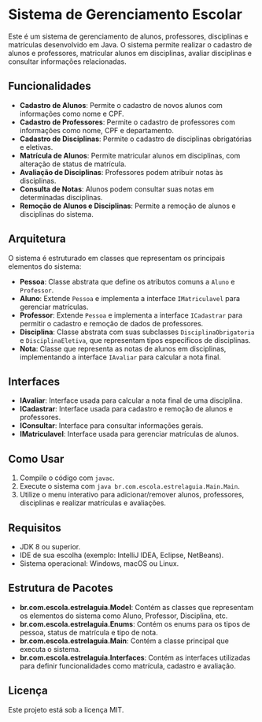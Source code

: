 # Sistema de Gerenciamento Escolar

Este é um sistema de gerenciamento de alunos, professores, disciplinas e matrículas desenvolvido em Java. O sistema permite realizar o cadastro de alunos e professores, matricular alunos em disciplinas, avaliar disciplinas e consultar informações relacionadas.

## Funcionalidades

- **Cadastro de Alunos**: Permite o cadastro de novos alunos com informações como nome e CPF.
- **Cadastro de Professores**: Permite o cadastro de professores com informações como nome, CPF e departamento.
- **Cadastro de Disciplinas**: Permite o cadastro de disciplinas obrigatórias e eletivas.
- **Matrícula de Alunos**: Permite matricular alunos em disciplinas, com alteração de status de matrícula.
- **Avaliação de Disciplinas**: Professores podem atribuir notas às disciplinas.
- **Consulta de Notas**: Alunos podem consultar suas notas em determinadas disciplinas.
- **Remoção de Alunos e Disciplinas**: Permite a remoção de alunos e disciplinas do sistema.

## Arquitetura

O sistema é estruturado em classes que representam os principais elementos do sistema:

- **Pessoa**: Classe abstrata que define os atributos comuns a `Aluno` e `Professor`.
- **Aluno**: Extende `Pessoa` e implementa a interface `IMatriculavel` para gerenciar matrículas.
- **Professor**: Extende `Pessoa` e implementa a interface `ICadastrar` para permitir o cadastro e remoção de dados de professores.
- **Disciplina**: Classe abstrata com suas subclasses `DisciplinaObrigatoria` e `DisciplinaEletiva`, que representam tipos específicos de disciplinas.
- **Nota**: Classe que representa as notas de alunos em disciplinas, implementando a interface `IAvaliar` para calcular a nota final.

## Interfaces

- **IAvaliar**: Interface usada para calcular a nota final de uma disciplina.
- **ICadastrar**: Interface usada para cadastro e remoção de alunos e professores.
- **IConsultar**: Interface para consultar informações gerais.
- **IMatriculavel**: Interface usada para gerenciar matrículas de alunos.

## Como Usar

1. Compile o código com `javac`.
2. Execute o sistema com `java br.com.escola.estrelaguia.Main.Main`.
3. Utilize o menu interativo para adicionar/remover alunos, professores, disciplinas e realizar matrículas e avaliações.

## Requisitos

- JDK 8 ou superior.
- IDE de sua escolha (exemplo: IntelliJ IDEA, Eclipse, NetBeans).
- Sistema operacional: Windows, macOS ou Linux.

## Estrutura de Pacotes

- **br.com.escola.estrelaguia.Model**: Contém as classes que representam os elementos do sistema como Aluno, Professor, Disciplina, etc.
- **br.com.escola.estrelaguia.Enums**: Contém os enums para os tipos de pessoa, status de matrícula e tipo de nota.
- **br.com.escola.estrelaguia.Main**: Contém a classe principal que executa o sistema.
- **br.com.escola.estrelaguia.Interfaces**: Contém as interfaces utilizadas para definir funcionalidades como matrícula, cadastro e avaliação.

## Licença

Este projeto está sob a licença MIT.
